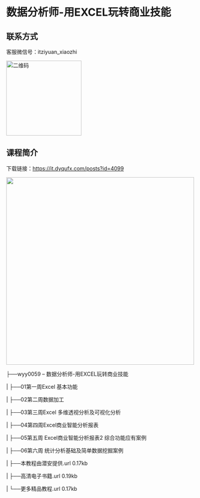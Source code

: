 # 数据分析师-用EXCEL玩转商业技能

## 联系方式

客服微信号：itziyuan_xiaozhi

<img src="https://ziyuanyun.oss-cn-guangzhou.aliyuncs.com/common/20240614073449/666b82192834a.jpg" width="200" height="200" alt="二维码">

## 课程简介

下载链接：https://it.dyqufx.com/posts?id=4099

<img src="https://ziyuanyun.oss-cn-guangzhou.aliyuncs.com/yun/20240528073051/665517ab97be6.jpg" width="500" alt="">

  ├──wyy0059 &#8211; 数据分析师-用EXCEL玩转商业技能

 | ├──01第一周Excel 基本功能

 | ├──02第二周数据加工

 | ├──03第三周Excel 多维透视分析及可视化分析

 | ├──04第四周Excel商业智能分析报表

 | ├──05第五周 Excel商业智能分析报表2 综合功能应有案例

 | ├──06第六周 统计分析基础及简单数据挖掘案例

 | ├──本教程由潜安提供.url 0.17kb

 | ├──高清电子书籍.url 0.19kb

 | └──更多精品教程.url 0.17kb

  